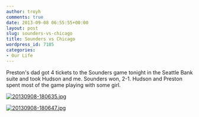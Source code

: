 ```yaml
---
author: troyh
comments: true
date: 2013-09-08 06:55:55+00:00
layout: post
slug: sounders-vs-chicago
title: Sounders vs Chicago
wordpress_id: 7185
categories:
- Our Life
---
```


Preston's dad got 4 tickets to the Sounders game tonight in the Seattle Bank suite and took Hudson and me. Sounders won, 2-1. Hudson and Preston spent most of the game playing with some girl.   
  
[![20130908-180635.jpg](http://troyandgay.files.wordpress.com/2013/09/20130908-180635.jpg)](http://troyandgay.files.wordpress.com/2013/09/20130908-180635.jpg)  
  
[![20130908-180647.jpg](http://troyandgay.files.wordpress.com/2013/09/20130908-180647.jpg)](http://troyandgay.files.wordpress.com/2013/09/20130908-180647.jpg)
